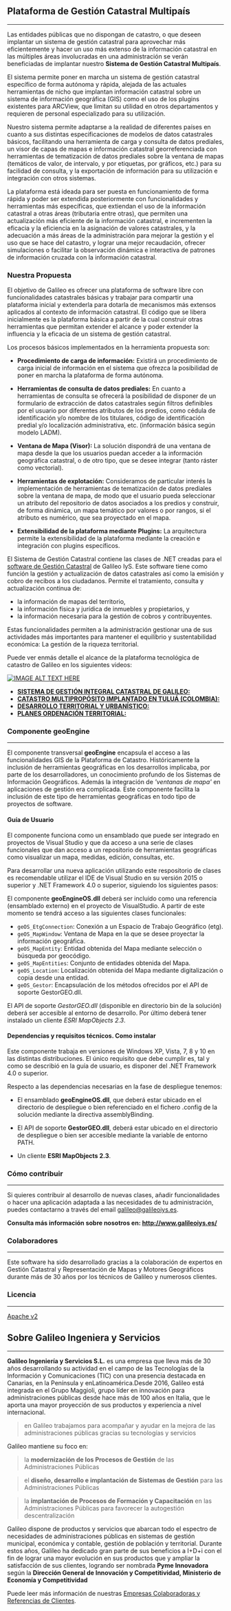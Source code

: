 ## Plataforma de Gestión Catastral Multipaís
---
Las entidades públicas que no dispongan de catastro, o que deseen implantar un sistema de gestión catastral para aprovechar más eficientemente y hacer un uso más extenso de la información catastral en las múltiples áreas involucradas en una administración se verán beneficiadas de implantar nuestro **Sistema de Gestión Catastral Multipaís**. 

El sistema permite poner en marcha un sistema de gestión catastral específico de forma autónoma y rápida, alejada de las actuales herramientas de nicho que implantan información catastral sobre un sistema de información geográfica (GIS) como el uso de los plugins existentes para ARCView, que limitan su utilidad en otros departamentos y requieren de personal especializado para su utilización.

Nuestro sistema permite adaptarse a la realidad de diferentes países en cuanto a sus distintas especificaciones de modelos de datos catastrales básicos, facilitando una herramienta de carga y consulta de datos prediales, un visor de capas de mapas e información catastral georreferenciada con herramientas de tematización de datos prediales sobre la ventana de mapas (temáticos de valor, de intervalo, y por etiquetas, por gráficos, etc.) para su facilidad de consulta, y la exportación de información para su utilización e integración con otros sistemas.

La plataforma está ideada para ser puesta en funcionamiento de forma rápida y poder ser extendida posteriormente con funcionalidades y herramientas más específicas, que extiendan el uso de la información catastral a otras áreas (tributaria entre otras), que permiten una actualización más eficiente de la información catastral, e incrementen la eficacia y la eficiencia en la asignación de valores catastrales, y la adecuación a más áreas de la administración para mejorar la gestión y el uso que se hace del catastro, y lograr una mejor recaudación, ofrecer simulaciones o facilitar la observación dinámica e interactiva de patrones de información cruzada con la información catastral.


### Nuestra Propuesta
El objetivo de Galileo es ofrecer una plataforma de software libre con funcionalidades catastrales básicas y trabajar para compartir una plataforma inicial y extenderla para dotarla de mecanismos más extensos aplicados al contexto de información catastral. El código que se libera inicialmente es la plataforma básica a partir de la cual construir otras herramientas que permitan extender el alcance y poder extender la influencia y la eficacia de un sistema de gestión catastral.

Los procesos básicos implementados en la herramienta propuesta son:

 * **Procedimiento de carga de información:** Existirá un procedimiento de carga inicial de información en el sistema que ofrezca la posibilidad de poner en marcha la plataforma de forma autónoma.

 * **Herramientas de consulta de datos prediales:** En cuanto a herramientas de consulta se ofrecerá la posibilidad de disponer de un formulario de extracción de datos catastrales según filtros definibles por el usuario por diferentes atributos de los predios, como cédula de identificación y/o nombre de los titulares, código de identificación predial y/o localización administrativa, etc. (información básica según modelo LADM).

 * **Ventana de Mapa (Visor):** La solución dispondrá de una ventana de mapa desde la que los usuarios puedan acceder a la información geográfica catastral, o de otro tipo, que se desee integrar (tanto ráster como vectorial).

 * **Herramientas de explotación:** Consideramos de particular interés la implementación de herramientas de tematización de datos prediales sobre la ventana de mapa, de modo que el usuario pueda seleccionar un atributo del repositorio de datos asociados a los predios y construir, de forma dinámica, un mapa temático por valores o por rangos, si el atributo es numérico, que sea proyectado en el mapa.

 * **Extensibilidad de la plataforma mediante Plugins:** La arquitectura permite la extensibilidad de la plataforma mediante la creación e integración con plugins específicos.

El Sistema de Gestión Catastral contiene las clases de .NET creadas para el [software de Gestión Catastral](http://www.galileoiys.es/portfolio-item/gestion-catastral/) de Galileo IyS. Este software tiene como función la gestión y actualización de datos catastrales así como la emisión y cobro de recibos a los ciudadanos. Permite el tratamiento, consulta y actualización continua de: 
* la información de mapas del territorio,
* la información física y jurídica de inmuebles y propietarios, y 
* la información necesaria para la gestión de cobros y contribuyentes.   

Estas funcionalidades permiten a la administración gestionar una de sus actividades más importantes para mantener el equilibrio y sustentabilidad económica: La gestión de la riqueza territorial.

Puede ver enmás detalle el alcance de la plataforma tecnológica de catastro de Galileo en los siguientes videos:

[![IMAGE ALT TEXT HERE](https://user-images.githubusercontent.com/36766747/36648677-87fca8b0-1a64-11e8-8c02-33307fbc833f.png)](https://youtu.be/ovHF9xIQQAw?t=31)

 * [**SISTEMA DE GESTIÓN INTEGRAL CATASTRAL DE GALILEO:**](https://youtu.be/ovHF9xIQQAw?t=31)
 * [**CATASTRO MULTIPROPÓSITO IMPLANTADO EN TULUÁ (COLOMBIA):**](https://youtu.be/DFPdrn-bul8)
 * [**DESARROLLO TERRITORIAL Y URBANÍSTICO:**](https://youtu.be/DqZQLUX-ivk)
 * [**PLANES ORDENACIÓN TERRITORIAL:**](https://youtu.be/I5aZzfXbq-s?t=252)



### Componente geoEngine
---

El componente transversal **geoEngine** encapsula el acceso a las funcionalidades GIS de la Plataforma de Catastro. 
Históricamente la inclusión de herramientas geográficas en los desarrollos implicaba, por parte de los desarrolladores, un conocimiento profundo de los Sistemas de Información Geográficos. Además la integración de *'ventanas de mapa'* en aplicaciones de gestión era complicada. Este componente facilita la inclusión de este tipo de herramientas geográficas en todo tipo de proyectos de software.

#### Guía de Usuario
El componente funciona como un ensamblado que puede ser integrado en proyectos de Visual Studio y que da acceso a una serie de clases funcionales que dan acceso a un repositorio de herramientas geográficas como visualizar un mapa, medidas, edición, consultas, etc.

Para desarrollar una nueva aplicación utilizando este respositorio de clases es recomendable utilizar el IDE de Visual Studio en su versión 2015 o superior y .NET Framework 4.0 o superior, siguiendo los siguientes pasos:

El componente **geoEngineOS.dll** deberá ser incluido como una referencia (ensamblado externo) en el proyecto de VisualStudio. A partir de este momento se tendrá acceso a las siguientes clases funcionales:
+ `geOS_EtgConnection`: Conexión a un Espacio de Trabajo Geográfico (etg).
+ `geOS_MapWindow`: Ventana de Mapa en la que se desee proyectar la información geográfica.
+ `geOS_MapEntity`: Entidad obtenida del Mapa mediante selección o búsqueda por geocódigo.
+ `geOS_MapEntities`: Conjunto de entidades obtenida del Mapa.
+ `geOS_Location`: Localización obtenida del Mapa mediante digitalización o copia desde una entidad.
+ `geOS_Gestor`: Encapsulación de los métodos ofrecidos por el API de soporte GestorGEO.dll.

El API de soporte _GestorGEO.dll_ (disponible en directorio bin de la solución) deberá ser accesible al entorno de desarrollo. Por último deberá tener instalado un cliente _ESRI MapObjects 2.3_.

#### Dependencias y requisitos técnicos. Como instalar
Este componente trabaja en versiones de Windows XP, Vista, 7, 8 y 10 en las distintas distribuciones. El único requisito que debe cumplir es, tal y como se describió en la guía de usuario, es disponer del .NET Framework 4.0 o superior.

Respecto a las dependencias necesarias en la fase de despliegue tenemos:

+ El ensamblado **geoEngineOS.dll**, que deberá estar ubicado en el directorio de despliegue o bien referenciado en el fichero .config de la solución mediante la directiva assemblyBinding.

+ El API de soporte **GestorGEO.dll**, deberá estar ubicado en el directorio de despliegue o bien ser accesible mediante la variable de entorno PATH.

+ Un cliente **ESRI MapObjects 2.3**.

### Cómo contribuir
---
Si quieres contribuir al desarrollo de nuevas clases, añadir funcionalidades o hacer una aplicación adaptada a las necesidades de tu administración, puedes contactarno a través del email galileo@galileoiys.es.

**Consulta más información sobre nosotros en: http://www.galileoiys.es/**

### Colaboradores
---
Este software ha sido desarrollado gracias a la colaboración de expertos en Gestión Catastral y Representación de Mapas y Motores Geográficos durante más de 30 años por los técnicos de Galileo y numerosos clientes.

### Licencia 
---
[Apache v2](https://www.apache.org/licenses/LICENSE-2.0)

## Sobre Galileo Ingeniera y Servicios 
---

**Galileo Ingeniería y Servicios S.L.** es una empresa que lleva más de 30 años desarrollando su actividad en el campo de las Tecnologías de la Información y Comunicaciones (TIC) con una presencia destacada en Canarias, en la Península y enLatinoamérica.Desde 2016, Galileo está integrada en el Grupo Maggioli, grupo líder en innovación para administraciones públicas desde hace más de 100 años en Italia, que le aporta una mayor proyección de sus productos y experiencia a nivel internacional.

 > en Galileo trabajamos para acompañar y ayudar en la mejora de las administraciones públicas gracias su tecnologías y servicios


Galileo mantiene su foco en:

 > la **modernización de los Procesos de Gestión** de las Administraciones Públicas

 > el **diseño, desarrollo e implantación de Sistemas de Gestión** para las Administraciones Públicas

 > la **implantación de Procesos de Formación y Capacitación** en las Administraciones Públicas para favorecer la autogestión descentralización

Galileo dispone de productos y servicios que abarcan todo el espectro de necesidades de administraciones públicas en sistemas de gestión municipal, económica y contable, gestión de población y territorial. Durante estos años, Galileo ha dedicado gran parte de sus beneficios a I+D+i con el fin de lograr una mayor evolución en sus productos que y ampliar la satisfacción de sus clientes, logrando ser nombrada **Pyme Innovadora** según la **Dirección General de Innovación y Competitividad, Ministerio de Economía y Competitividad**

Puede leer más información de nuestras [Empresas Colaboradoras y Referencias de Clientes](https://github.com/GalileoIyS/ecoanalytics/blob/master/Referencias.md).
